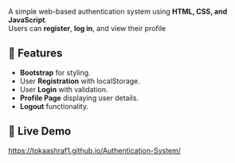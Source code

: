 A simple web-based authentication system using **HTML, CSS, and JavaScript**.  
Users can **register**, **log in**, and view their profile

## 🚀 Features
- **Bootstrap** for styling.
- User **Registration** with localStorage.
- User **Login** with validation.
- **Profile Page** displaying user details.
- **Logout** functionality.

## 🚀 Live Demo
https://tokaashraf1.github.io/Authentication-System/
